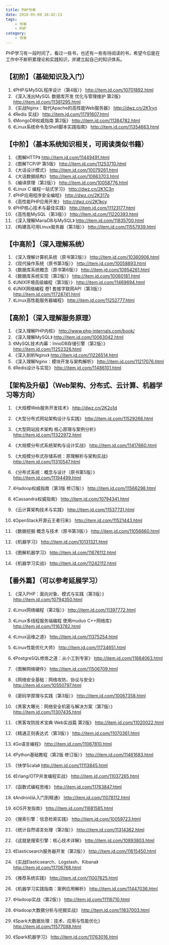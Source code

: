 ```yaml
---
title: PHP书单
date: 2018-05-08 16:42:13
tags:
    - 书单
    - PHP
category:
    - 书单
---
```


PHP学习有一段时间了，看过一些书，也还有一些有待阅读的书，希望今后能在工作中不断积累理论和实践知识，并建立起自己的知识体系。

<!-- more   -->



## 【初阶】（基础知识及入门）

01. 《PHP与MySQL程序设计（第4版）》  http://item.jd.com/10701892.html
02. 《深入浅出MySQL 数据库开发 优化与管理维护 第2版》 http://item.jd.com/11381295.html 
03. 《实战Nginx：取代Apache的高性能Web服务器》 http://dwz.cn/2K1ryn 
04. 《Redis 实战》 http://item.jd.com/11791607.html 
06. 《MongoDB权威指南 第2版》 http://item.jd.com/11384782.html
07. 《Linux系统命令及Shell脚本实践指南》 http://item.jd.com/11354663.html


## 【中阶】（基本系统知识相关，可阅读类似书籍）

01. 《图解HTTP》 http://item.jd.com/11449491.html
02. 《图解TCP/IP 第5版》 http://item.jd.com/11253710.html
03. 《大话设计模式》 http://item.jd.com/10079261.html
04. 《大话数据结构》 http://item.jd.com/10663703.html
05. 《编译原理（第2版）》 http://item.jd.com/10058776.html
06. 《Linux C 编程一站式学习》 http://dwz.cn/2K1C3n 
07. 《PHP应用程序安全编程》 http://dwz.cn/2K317p
08. 《高性能PHP应用开发》  http://dwz.cn/2K1kcy 
09. 《PHP核心技术与最佳实践》 http://item.jd.com/11123177.html
10. 《高性能MySQL（第3版）》 http://item.jd.com/11220393.html
11. 《深入理解MariaDB与MySQL》  http://item.jd.com/11835700.html
12. 《构建高可用Linux服务器（第3版）》 http://item.jd.com/11557939.html


## 【中高阶】（深入理解系统）

1. 《深入理解计算机系统（原书第2版）》 http://item.jd.com/10360906.html
2. 《现代操作系统（原书第3版）》  http://item.jd.com/10058893.html
3. 《数据库系统概念（原书第6版）》 http://item.jd.com/10954261.html
4. 《数据库系统实现（第2版）》 http://item.jd.com/10060181.html
5. 《UNIX环境高级编程（第3版）》 http://item.jd.com/11469694.html
6. 《UNIX网络编程 卷1 套接字联网API（第3版）》 http://item.jd.com/11728741.html
7. 《Linux高性能服务器编程》 http://item.jd.com/11252777.html


## 【高阶】（深入理解服务原理）

01. 《深入理解PHP内核》 http://www.php-internals.com/book/
02. 《深入理解MySQL》 http://item.jd.com/10063042.html
03. 《MySQL技术内幕：InnoDB存储引擎（第2版）》 http://item.jd.com/11252326.html 
04. 《深入剖析Nginx》 http://item.jd.com/11226514.html
05. 《深入理解Nginx：模块开发与架构解析》 http://item.jd.com/11217076.html 
06. 《Redis设计与实现》 http://item.jd.com/11486101.html


## 【架构及升级】（Web架构、分布式、云计算、机器学习等方向）

01. 《大规模Web服务开发技术》 http://dwz.cn/2K2o1d
02. 《大型分布式网站架构设计与实践》 http://item.jd.com/11529266.html 
03. 《大型网站技术架构 核心原理与案例分析》 http://item.jd.com/11322972.html
04. 《大规模分布式系统架构与设计实战》 http://item.jd.com/11417660.html
05. 《大规模分布式存储系统：原理解析与架构实战》 http://item.jd.com/11310547.html
06. 《分布式系统：概念与设计（原书第5版）》 http://item.jd.com/11194499.html
07. 《Hadoop权威指南（第3版 修订版）》 http://item.jd.com/11566298.html 
08. 《Cassandra权威指南》 http://item.jd.com/10794341.html

09. 《云计算架构技术与实践》 http://item.jd.com/11537731.html
10. 《OpenStack开源云王者归来》 http://item.jd.com/11521443.html

11. 《数据挖掘 概念与技术（原书第3版）》 http://item.jd.com/11056660.html 
12. 《机器学习》 http://item.jd.com/10131321.html
13. 《图解机器学习》 http://item.jd.com/11676112.html
14. 《机器学习实战》 http://item.jd.com/11242112.html


## 【番外篇】（可以参考延展学习）

01. 《深入PHP：面向对象、模式与实践（第3版）》 http://item.jd.com/10794350.html
02. 《Linux网络编程（第2版）》 http://item.jd.com/11397772.html
03. 《Linux多线程服务端编程 使用muduo C++网络库》 http://item.jd.com/11163782.html
04. 《Linux运维之道》 http://item.jd.com/11375254.html
05. 《Linux性能优化大师》 http://item.jd.com/11734651.html
06. 《PostgreSQL修炼之道：从小工到专家》 http://item.jd.com/11684063.html 
07. 《图解网络硬件》 http://item.jd.com/11506709.html 

08. 《网络安全基础：网络攻防、协议与安全》 http://item.jd.com/10550797.html
09. 《密码学原理与实践（第3版）》 http://item.jd.com/10067358.html
10. 《黑客大曝光：网络安全机密与解决方案（第7版）》 http://item.jd.com/11307435.html
11. 《黑客攻防技术宝典 Web实战篇 第2版》 http://item.jd.com/11020022.html

12. 《精通正则表达式（第3版）》 http://item.jd.com/11070361.html
13. 《Go语言编程》 http://item.jd.com/11067810.html
14. 《Python基础教程（第2版 修订版）》 http://item.jd.com/11461683.html
15. 《快学Scala》 http://item.jd.com/11113845.html
16. 《Erlang/OTP并发编程实战》 http://item.jd.com/11037265.html
17. 《函数式编程思维》 http://item.jd.com/11763847.html
18. 《Android从入门到精通》 http://item.jd.com/11078112.html
19. 《iOS开发指南》 http://item.jd.com/11681585.html

20. 《搜索引擎：信息检索实践》 http://item.jd.com/10059723.html
21. 《统计自然语言处理（第2版）》 http://item.jd.com/11314362.html
22. 《这就是搜索引擎：核心技术详解》 http://item.jd.com/10893803.html
23. 《Elasticsearch服务器开发（第2版）》 http://item.jd.com/11615450.html
24. 《实战Elasticsearch、Logstash、Kibana》 http://item.jd.com/11706768.html

25. 《推荐系统实践》 http://item.jd.com/11007625.html
26. 《机器学习实践指南：案例应用解析》 http://item.jd.com/11447036.html 
27. 《Hadoop实战（第2版）》 http://item.jd.com/11116710.html
28. 《Hadoop大数据分析与挖掘实战》 http://item.jd.com/11837003.html
29. 《Spark大数据处理：技术、应用与性能优化》 http://item.jd.com/11577088.html
30. 《Spark机器学习》 http://item.jd.com/11763016.html

